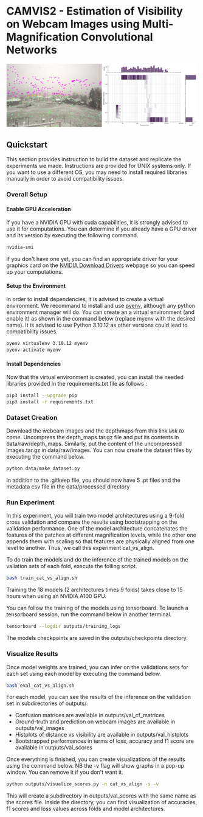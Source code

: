 # CAMVIS2 - Estimation of Visibility on Webcam Images using Multi-Magnification Convolutional Networks

![alt text](utils/prediction_example.jpg "Visibility Prediction Example")

## Quickstart
This section provides instruction to build the dataset and replicate the experiments we made. Instructions are provided for UNIX systems only. If you want to use a different OS, you may need to install required libraries manually in order to avoid compatibility issues.
### Overall Setup

#### Enable GPU Acceleration
If you have a NVIDIA GPU with cuda capabilities, it is strongly advised to use it for computations.
You can determine if you already have a GPU driver and its version by executing the following command.
```bash
nvidia-smi
```
If you don't have one yet, you can find an appropriate driver for your graphics card on the [NVIDIA Download Drivers](https://www.nvidia.com/Download/index.aspx?lang=en-us) webpage so you can speed up your computations.

#### Setup the Environment
In order to install dependencies, it is advised to create a virtual environment. We recommand to install and use [pyenv](https://github.com/pyenv/pyenv), although any python environment manager will do.
You can create an a virtual environment (and enable it) as shown in the command below (replace myenv with the desired name). 
It is advised to use Python 3.10.12 as other versions could lead to compatibility issues. 
```bash
pyenv virtualenv 3.10.12 myenv
pyenv activate myenv
```

#### Install Dependencies
Now that the virtual environment is created, you can install the needed libraries provided in the requirements.txt file as follows : 
```bash
pip3 install --upgrade pip
pip3 install -r requirements.txt
```

### Dataset Creation
Download the webcam images and the depthmaps from this link *link to come*. 
Uncompress the depth_maps.tar.gz file and put its contents in data/raw/depth_maps. 
Similarly, put the content of the uncompressed images.tar.gz in data/raw/images. 
You can now create the dataset files by executing the command below.
```bash
python data/make_dataset.py
```
In addition to the .gitkeep file, you should now have 5 .pt files and the metadata csv file in the data/processed directory

### Run Experiment
In this experiment, you will train two model architectures using a 9-fold cross validation and compare the results using bootstrapping on the validation performance. One of the model architecture concatenates the features of the patches at different magnification levels, while the other one appends them with scaling so that features are physically aligned from one level to another. Thus, we call this experiment cat_vs_align.

To do train the models and do the inference of the trained models on the valiation sets of each fold, execute the folling script.
```bash
bash train_cat_vs_align.sh
```
Training the 18 models (2 architectures times 9 folds) takes close to 15 hours when using an NVIDIA A100 GPU. 

You can follow the training of the models using tensorboard. To launch a tensorboard session, run the command below in another terminal.
```bash
tensorboard --logdir outputs/training_logs
```

The models checkpoints are saved in the outputs/checkpoints directory.


### Visualize Results
Once model weights are trained, you can infer on the validations sets for each set using each model by executing the command below.
```bash
bash eval_cat_vs_align.sh
```
For each model, you can see the results of the inference on the validation set in subdirectories of outputs/. 
+ Confusion matrices are available in outputs/val_cf_matrices
+ Ground-truth and prediction on webcam images are available in outputs/val_images
+ Histplots of distance vs visibility are available in outputs/val_histplots
+ Bootstrapped performances in terms of loss, accuracy and f1 score are available in outputs/val_scores

Once everything is finished, you can create visualizations of the results using the command below. NB the -v flag will show graphs in a pop-up window. You can remove it if you don't want it.

```bash
python outputs/visualize_scores.py -n cat_vs_align -s -v
```
This will create a subdirectory in outputs/val_scores with the same name as the scores file. Inside the directory, you can find visualization of accuracies, f1 scores and loss values across folds and model architectures.